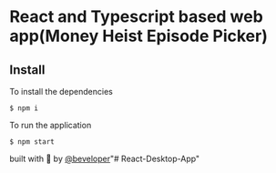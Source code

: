 # React and Typescript based web app(Money Heist Episode Picker)

## Install

To install the dependencies
```
$ npm i
```

To run the application
```
$ npm start
```

built with 🥰 by [@beveloper](https://twitter.com/Beveloper)"# React-Desktop-App" 
